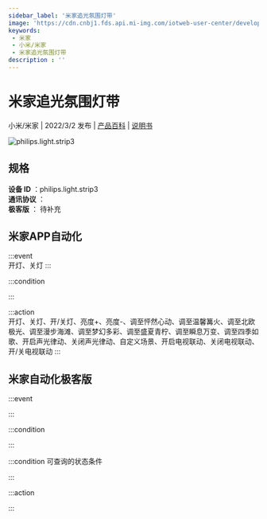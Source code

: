 ```yaml
---
sidebar_label: '米家追光氛围灯带'
image: 'https://cdn.cnbj1.fds.api.mi-img.com/iotweb-user-center/developer_1679047903087oBVUd5QH.png?GalaxyAccessKeyId=AKVGLQWBOVIRQ3XLEW&Expires=9223372036854775807&Signature=cwL5T0JzzaY/QKy6c8qZ0s5/h4k='
keywords: 
 - 米家
 - 小米/米家
 - 米家追光氛围灯带
description : ''
---
```

# 米家追光氛围灯带

小米/米家 | 2022/3/2 发布 | [产品百科](https://home.mi.com/webapp/content/baike/product/index.html?model=philips.light.strip3/) | [说明书](https://home.mi.com/views/introduction.html?model=philips.light.strip3&region=cn)

![philips.light.strip3](https://cdn.cnbj1.fds.api.mi-img.com/iotweb-user-center/developer_1679047903087oBVUd5QH.png?GalaxyAccessKeyId=AKVGLQWBOVIRQ3XLEW&Expires=9223372036854775807&Signature=cwL5T0JzzaY/QKy6c8qZ0s5/h4k=)

## 规格  
> 
**设备 ID** ：philips.light.strip3  
**通讯协议** ：  
**极客版**  ： 待补充 


## 米家APP自动化  

:::event  
开灯、关灯
:::

:::condition  

:::

:::action   
开灯、关灯、开/关灯、亮度+、亮度-、调至怦然心动、调至温馨篝火、调至北欧极光、调至漫步海滩、调至梦幻多彩、调至盛夏青柠、调至瞬息万变、调至四季如歌、开启声光律动、关闭声光律动、自定义场景、开启电视联动、关闭电视联动、开/关电视联动
:::

## 米家自动化极客版  

:::event  

:::

:::condition  

:::

:::condition 可查询的状态条件  

:::

:::action  

:::

        
